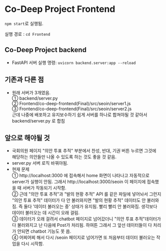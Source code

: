 # Co-Deep Project Frontend
`npm start`로 실행됨.

실행 경로 : `cd Frontend`

## Co-Deep Project backend
- FastAPI 서버 실행 명령: `uvicorn backend.server:app --reload`

## 기존과 다른 점
- 원래 서버가 3개였음.<br>
① backend/server.py<br>
② Frontend/co-deep-frontend(Final)/src/seoin/server1.js<br>
③ Frontend/co-deep-frontend(Final)/src/seoin/server2.js <br>
근데 나중에 배포하고 유지보수하기 쉽게 서버를 하나로 합쳐야될 것 같아서 backend/server.py 로 합침

## 앞으로 해야될 것
- 국회의원 페이지 "의안 투표 추적" 부분에서 찬성, 반대, 기권 버튼 누르면 그것에 해당하는 의안들만 나올 수 있도록 하는 것도 좋을 것 같음.
- server.py 서버 로직 바꿔야됨.
- 현재 문제 <br>
① http://localhost:3000 에 접속해서 home 화면이 나타나고 자동적으로 server가 실행이 안됨. 그래서 http://localhost:3000/seoin 이 페이지에 접속했을 때 서버가 작동되기 시작함.<br>
② 근데 "의안 투표 추적"과 "발의 현황 추적" API 를 같은 파일에 넣어놔서 그런지 "의안 투표 추적" 데이터가 다 안 불러와지면 "발의 현황 추적" 데이터도 안 불러와짐. 즉 둘다 '데이터 불러오는 중' 상태가 유지됨. 빨리 빨리 안 불러와짐. 생각보다 데이터 불러오는 데 시간이 오래 걸림.<br>
③ 데이터가 오래 걸려서 chatbot 페이지로 넘어갔더니 "의안 투표 추적"데이터가 다 불러와지고 난 다음에 Post가 처리됨. 하여튼 그래서 그 앞선 데이터들이 다 처리가 안되면 chatbot 기능도 못 씀.<br>
④ 어찌어찌 해서 다시 /seoin 페이지로 넘어가면 또 처음부터 데이터 불러오는 작업을 다시 시작함. 

